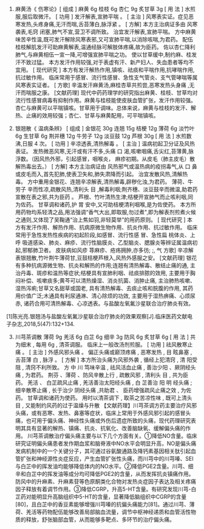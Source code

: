 1. 麻黄汤《 伤寒论》[ 组成 ] 麻黄 6g 桂枝 6g 杏仁 9g 炙甘草 3g [ 用 法 ] 水煎服,服后取微汗。
[ 功用 ] 发汗解表,宣肺平喘 。
[ 主治 ] 风寒表实证。症见恶寒发热,头疼身痛,无汗而喘,舌苔薄白,脉浮紧 。
[ 方解] 本方主治病证多由 风寒袭表,毛窍 闭塞,肺气不宣,营卫不调所致。 治宜发汗解表,宣肺平喘。 方中麻黄味苦辛性温,既可发汗解除风寒表邪,又可宣肺平喘,以消除咳喘,为君药。 配伍桂枝解肌发汗可助麻黄解表,温通经脉可解肢体疼痛,故为臣药。 佐以杏仁降利肺气,与麻黄相伍一宣一降,可增强宣肺平喘之功。 使以甘草缓中,制约麻、桂发汗不致过猛。
本方发汗作用较强,对于表虚有汗、新产妇人、失血患者等均不宜用。
[ 现代研究 ] 本方有发汗解热作用,镇咳、祛痰和平喘作用,抗哮喘作用,抗过敏作用。 临床常用于感冒、流行性感冒、急性支气管炎、支气管哮喘等属风寒表实证者。
[ 方歌] 辛温发汗麻黄汤,麻桂杏草共煎尝,恶寒发热头身痛 ,无汗而喘服之康。
[文献药理] 现代中药药理学的研究指出麻黄、桂枝、甘草均对流行性感冒病毒有抑制作用。麻黄与桂枝能使皮肤血管扩张，发汗作用较强。杏仁与麻黄可以平喘镇咳。甘草用于调味。总体来说，麻黄与桂枝的发汗、解热、止痛的效用较强；杏仁、甘草与麻黄配用，可平喘镇咳。

2. 银翘散《 温病条辨》
[ 组成 ] 金银花 30g 连翘 15g 桔梗 12g 薄荷 6g 淡竹叶 6g 生甘草 6g 荆并穗 12g 牛劳子 12g 淡豆鼓 12g 芦根 30g
[ 用 法 ] 水煎数沸,日服 4 次。
[ 功用 ] 辛凉透表,清热解毒 。
[ 主治 ] 温病初起卫分证及风热表证。 发热微恶风寒,无汗或有汗不多,头痛 口 渴,咳嗽咽痛,舌尖红,苔薄黄,脉浮数。（因风热外邪，引起感冒，咽喉炎， 麻疹初期。从皮毛（肺主皮毛）散解热毒出去。）
[ 方解] 本方主治病证由 风热邪气或温热病的疫拐毒气,从 口 鼻或皮毛而入,首先犯肺,使表卫失和,肺失肃降而引起。 治宜发散风热,清解热毒。 方中重用金银花、连翘辛凉解表,清热解毒,辟秽化浊,为君药。 薄荷、牛劳子 辛而性凉,疏散风热,清利头 目 ,解毒利咽;荆齐穗、淡豆鼓辛而微温,助君药宣散在表之邪,共为臣药 。 芦根、竹叶清热生津;桔梗开宣肺气而止咳利咽,同为佐药。 甘草调和诸药,护 胃 安中,又可助桔梗清利咽喉,是为佐使药。
本方所用药物均系轻清之品,用法强调“香气大出,即取服,勿过煮",即为解表剂煎煮火候之通则,又体现了吴鞠通“治上焦如羽,非轻莫举”的用药原则。
[ 现代研究 ] 本方有发汗作用、解热作用、抗病原微生物作用、抗炎作用、抗过敏作用。 临床常用于急性发热性疾病的初起阶段,如感冒、流行性感 冒、急性扁 桃体炎、上呼 吸道感染、肺炎、麻疹、流行性脑膜炎、乙型脑炎、腮腺炎等辨证属温病初起,邪郁肺卫者。 皮肤病如风疹 荨麻疹、疮疡拥肿,亦多彷; ;, 气 方歌] 辛凉解表银翘散,竹叶荆牛薄荷甘,豆鼓桔梗芦根入,风热外感服之安。
[文献药理] 银花有多种抗病源微生物、抗炎和解热的作用;连翘有清热解毒、散结止痛的通, 主治丹毒、斑疹和温热等症状;桔梗具有宣肺利咽、祛痰排脓的效用, 主要用于胸闷补偿、咳嗽痰多;黄芩可以清热燥湿、消炎抗菌、消肿止痛, 主治肺热咳嗽、湿热泻痢;甘草又名甜草或国老, 具有清热解毒、去痰止咳和脘腹的作用, 其药用价值广泛;木通具有利尿通淋、清心除烦的功效, 主要用于湿热痹痛、心烦尿赤, 诸药合用可清热解毒、心凉透表。与盐酸左氧氟沙星联合治疗肺炎有效。

[1]陈光亮.银翘汤与盐酸左氧氟沙星联合治疗肺炎的效果观察[J].临床医药文献电子杂志,2018,5(47):132+134.

3. 川芎茶调散
薄荷 9g 羌活 6g 白芷 6g 细辛 3g 防风 6g 炙甘草 6g [ 用 法 ] 共为细末 , 每用 6g , 清茶调服。 临床上一般改汤剂煎服。
[ 功用 ] 祛风散寒止痛 。
[ 主治 ] 外感风邪头痛 。 偏正头痛或巅顶疼痛 , 恶寒发热 , 目 眩鼻塞 , 舌苔薄 白 , 脉浮 。
[ 方解 ] 本方所治头痛为风邪外袭 , 循经上犯清窍 , 清 阳受阻 , 清窍不利所致。 方 中 川 笃味辛温 , 祛风活血止痛 , 善治少阳 、厥阴经头痛 , 为君药。 荆芬 、薄荷 、防风辛散上行 , 疏散风邪 , 清利头 目 , 共为臣药。 羌活 、 白芷疏风止痛 , 羌活善治太阳经头痛 , 白 芷善治 阳 明 经头痛 ; 细辛散寒止痛 , 长于治少 阴经头痛 ,共助君 、 臣药增强疏风止痛之效 , 为佐药。 甘草调和诸药为使药。 用时以清茶调下 , 取茶之苦凉性味 , 既可上清头 目 , 又能制约风药的过于温燥与升散
【文献药理】川芎茶调方药主要治疗风邪头痛，或有恶寒、发热、鼻塞等症状，临床上常用于外感风邪引起的感冒头痛，也可用于偏头痛、神经性头痛或外伤后遗症所致的头痛，现代药理研究表明其具有显著的解热、镇痛、抗炎、抗氧化、改善脑缺氧、缓解偏头痛的作用。
川芎茶调散治疗偏头痛主要与以下几个方面有关。①降低NO含量。临床研究证明偏头痛患者发作期血浆和脑脊液中NO水平会明显升高，NO是偏头痛发病机制中的一个关键分子，其可通过谷氨酸通路及降钙素基因相关肽引起血管扩张和神经源性炎症反应，产生血管扩张性头痛，而川芎中的川芎嗪、SEI与白芷中的挥发油均能够降低体内的NO水平。②降低PGE2含量。川芎、细辛和白芷中的挥发油等成分均可降低PGE2的含量，从而发挥抗炎镇痛作用。防风中的升麻素、升麻素苷等色原酮类化合物对发热炎症因子表达及相关疼痛因子释放有着调节作用。③降低CGRP，升高5-HT含量。有研究发现川芎-白芷药对能明显升高脑组织中5-HT的含量，显著降低脑组织中CGRP的含量[80]，且白芷中的香豆素能够增强川芎嗪的抗偏头痛能力[81]。通过川芎、薄荷、羌活等药物配伍能够改善局部脑血流量，调节中枢神经递质和血管活性物质的释放，舒张脑部血管，从而能够多靶点、多环节的治疗偏头痛。
